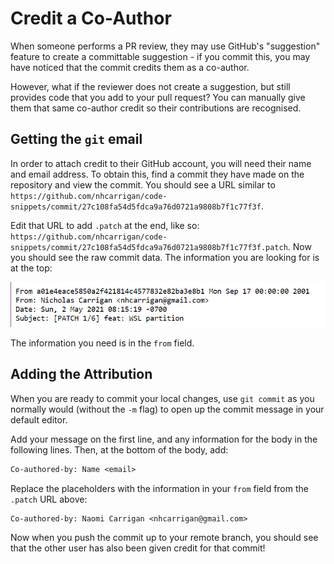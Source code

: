 # Credit a Co-Author

When someone performs a PR review, they may use GitHub's "suggestion" feature to create a committable suggestion - if you commit this, you may have noticed that the commit credits them as a co-author.

However, what if the reviewer does not create a suggestion, but still provides code that you add to your pull request? You can manually give them that same co-author credit so their contributions are recognised.

## Getting the `git` email

In order to attach credit to their GitHub account, you will need their name and email address. To obtain this, find a commit they have made on the repository and view the commit. You should see a URL similar to `https://github.com/nhcarrigan/code-snippets/commit/27c108fa54d5fdca9a76d0721a9808b7f1c77f3f`.

Edit that URL to add `.patch` at the end, like so: `https://github.com/nhcarrigan/code-snippets/commit/27c108fa54d5fdca9a76d0721a9808b7f1c77f3f.patch`. Now you should see the raw commit data. The information you are looking for is at the top:

![Raw commit data](../img/commit-data.png)

The information you need is in the `from` field.

## Adding the Attribution

When you are ready to commit your local changes, use `git commit` as you normally would (without the `-m` flag) to open up the commit message in your default editor.

Add your message on the first line, and any information for the body in the following lines. Then, at the bottom of the body, add:

```txt
Co-authored-by: Name <email>
```

Replace the placeholders with the information in your `from` field from the `.patch` URL above:

```txt
Co-authored-by: Naomi Carrigan <nhcarrigan@gmail.com>
```

Now when you push the commit up to your remote branch, you should see that the other user has also been given credit for that commit!
